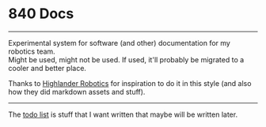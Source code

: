 # 840 Docs

---

Experimental system for software (and other) documentation for my robotics team.     
Might be used, might not be used. If used, it'll probably be migrated to a cooler and better place.

Thanks to [Highlander Robotics](https://github.com/HighlanderRobotics/Highlanders-Training) for inspiration to do it in this style (and also how they did markdown assets and stuff).

---

The [todo list](todo.md) is stuff that I want written that maybe will be written later.